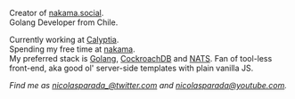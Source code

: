 Creator of [nakama.social](https://nakama.social).<br>
Golang Developer from Chile.<br>

Currently working at [Calyptia](https://github.com/calyptia).<br>
Spending my free time at [nakama](https://github.com/nicolasparada/nakama).<br>
My preferred stack is [Golang](https://golang.org/), [CockroachDB](https://www.cockroachlabs.com/) and [NATS](http://nats.io/).
Fan of tool-less front-end, aka good ol' server-side templates with plain vanilla JS.

_Find me as [nicolasparada_@twitter.com](https://twitter.com/nicolasparada_) and [nicolasparada@youtube.com](https://youtube.com/c/nicolasparada)._
